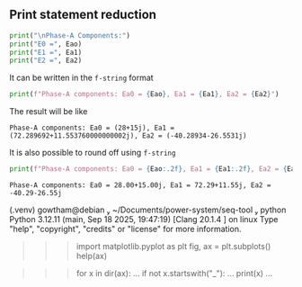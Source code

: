 ## Print statement reduction


```python
print("\nPhase-A Components:")
print("E0 =", Eao)
print("E1 =", Ea1)
print("E2 =", Ea2)
```
It can be written in the `f-string` format

```python
print(f"Phase-A components: Ea0 = {Eao}, Ea1 = {Ea1}, Ea2 = {Ea2}")
```

The result will be like

```text
Phase-A components: Ea0 = (28+15j), Ea1 = (72.289692+11.553760000000002j), Ea2 = (-40.28934-26.5531j)
```

It is also possible to round off using `f-string`
```python
print(f"Phase-A components: Ea0 = {Eao:.2f}, Ea1 = {Ea1:.2f}, Ea2 = {Ea2:.2f}")
```

```text
Phase-A components: Ea0 = 28.00+15.00j, Ea1 = 72.29+11.55j, Ea2 = -40.29-26.55j
```



(.venv)  gowtham@debian  ~/Documents/power-system/seq-tool  python
Python 3.12.11 (main, Sep 18 2025, 19:47:19) [Clang 20.1.4 ] on linux
Type "help", "copyright", "credits" or "license" for more information.
>>> import matplotlib.pyplot as plt
>>> fig, ax = plt.subplots()
>>> help(ax)

>>> for x in dir(ax):
...     if not x.startswith("_"):
...         print(x)
... 
